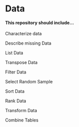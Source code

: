 # Data
#### This repository should include...

Characterize data

Describe missing Data

List Data

Transpose Data

Filter Data

Select Random Sample

Sort Data

Rank Data

Transform Data

Combine Tables
